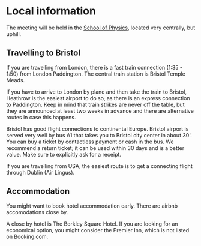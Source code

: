 # Local information

The meeting will be held in the [School of Physics](https://maps.app.goo.gl/pR1JLSzCbQrYCA5v5), located very centrally, but uphill.

## Travelling to Bristol
If you are travelling from London, there is a fast train connection (1:35 - 1:50) from London Paddington. The central train station is Bristol Temple Meads.

If you have to arrive to London by plane and then take the train to Bristol, Heathrow is the easiest airport to do so, as there is an express connection to Paddington. Keep in mind that train strikes are never off the table, but they are announced at least two weeks in advance and there are alternative routes in case this happens.

Bristol has good flight connections to continental Europe. Bristol airport is served very well by bus A1 that takes you to Bristol city center in about 30'. You can buy a ticket by contactless payment or cash in the bus. We recommend a return ticket; it can be used within 30 days and is a better value. Make sure to explicitly ask for a receipt.

If you are travelling from USA, the easiest route is to get a connecting flight through Dublin (Air Lingus).

## Accommodation
You might want to book hotel accommodation early. There are airbnb accomodations close by.

A close by hotel is The Berkley Square Hotel. If you are looking for an economical option, you might consider the Premier Inn, which is not listed on Booking.com.
